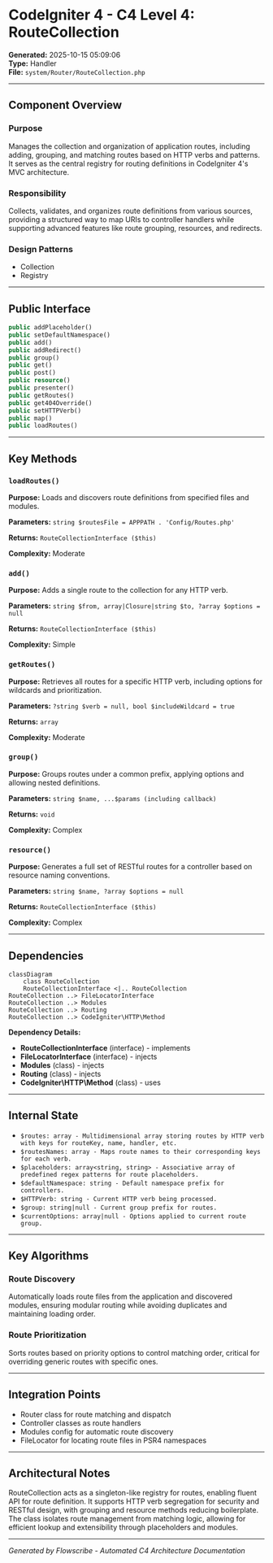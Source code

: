 # CodeIgniter 4 - C4 Level 4: RouteCollection

**Generated:** 2025-10-15 05:09:06  
**Type:** Handler  
**File:** `system/Router/RouteCollection.php`

---

## Component Overview

### Purpose
Manages the collection and organization of application routes, including adding, grouping, and matching routes based on HTTP verbs and patterns. It serves as the central registry for routing definitions in CodeIgniter 4's MVC architecture.

### Responsibility
Collects, validates, and organizes route definitions from various sources, providing a structured way to map URIs to controller handlers while supporting advanced features like route grouping, resources, and redirects.

### Design Patterns
- Collection
- Registry

---

## Public Interface

```php
public addPlaceholder()
public setDefaultNamespace()
public add()
public addRedirect()
public group()
public get()
public post()
public resource()
public presenter()
public getRoutes()
public get404Override()
public setHTTPVerb()
public map()
public loadRoutes()
```

---

## Key Methods

### `loadRoutes()`

**Purpose:** Loads and discovers route definitions from specified files and modules.

**Parameters:** `string $routesFile = APPPATH . 'Config/Routes.php'`

**Returns:** `RouteCollectionInterface ($this)`

**Complexity:** Moderate

### `add()`

**Purpose:** Adds a single route to the collection for any HTTP verb.

**Parameters:** `string $from, array|Closure|string $to, ?array $options = null`

**Returns:** `RouteCollectionInterface ($this)`

**Complexity:** Simple

### `getRoutes()`

**Purpose:** Retrieves all routes for a specific HTTP verb, including options for wildcards and prioritization.

**Parameters:** `?string $verb = null, bool $includeWildcard = true`

**Returns:** `array`

**Complexity:** Moderate

### `group()`

**Purpose:** Groups routes under a common prefix, applying options and allowing nested definitions.

**Parameters:** `string $name, ...$params (including callback)`

**Returns:** `void`

**Complexity:** Complex

### `resource()`

**Purpose:** Generates a full set of RESTful routes for a controller based on resource naming conventions.

**Parameters:** `string $name, ?array $options = null`

**Returns:** `RouteCollectionInterface ($this)`

**Complexity:** Complex

---

## Dependencies

```mermaid
classDiagram
    class RouteCollection
    RouteCollectionInterface <|.. RouteCollection
RouteCollection ..> FileLocatorInterface
RouteCollection ..> Modules
RouteCollection ..> Routing
RouteCollection ..> CodeIgniter\HTTP\Method
```

**Dependency Details:**

- **RouteCollectionInterface** (interface) - implements
- **FileLocatorInterface** (interface) - injects
- **Modules** (class) - injects
- **Routing** (class) - injects
- **CodeIgniter\HTTP\Method** (class) - uses

---

## Internal State

- `$routes: array - Multidimensional array storing routes by HTTP verb with keys for routeKey, name, handler, etc.`
- `$routesNames: array - Maps route names to their corresponding keys for each verb.`
- `$placeholders: array<string, string> - Associative array of predefined regex patterns for route placeholders.`
- `$defaultNamespace: string - Default namespace prefix for controllers.`
- `$HTTPVerb: string - Current HTTP verb being processed.`
- `$group: string|null - Current group prefix for routes.`
- `$currentOptions: array|null - Options applied to current route group.`

---

## Key Algorithms

### Route Discovery

Automatically loads route files from the application and discovered modules, ensuring modular routing while avoiding duplicates and maintaining loading order.

### Route Prioritization

Sorts routes based on priority options to control matching order, critical for overriding generic routes with specific ones.


---

## Integration Points

- Router class for route matching and dispatch
- Controller classes as route handlers
- Modules config for automatic route discovery
- FileLocator for locating route files in PSR4 namespaces

---

## Architectural Notes

RouteCollection acts as a singleton-like registry for routes, enabling fluent API for route definition. It supports HTTP verb segregation for security and RESTful design, with grouping and resource methods reducing boilerplate. The class isolates route management from matching logic, allowing for efficient lookup and extensibility through placeholders and modules.

---

*Generated by Flowscribe - Automated C4 Architecture Documentation*
